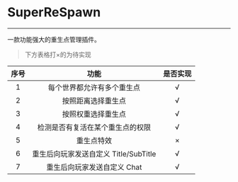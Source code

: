 # SuperReSpawn
- - -
一款功能强大的重生点管理插件。 

> 下方表格打×的为待实现

| 序号 | 功能 | 是否实现 |
| :----: | :----: | :----: |
| 1 | 每个世界都允许有多个重生点 | √ |
| 2 | 按照距离选择重生点 | √ |
| 3 | 按照权重选择重生点 | √ |
| 4 | 检测是否有复活在某个重生点的权限 | √ |
| 5 | 重生点特效 | × |
| 6 | 重生后向玩家发送自定义 Title/SubTitle | √ |
| 7 | 重生后向玩家发送自定义 Chat | √ |


